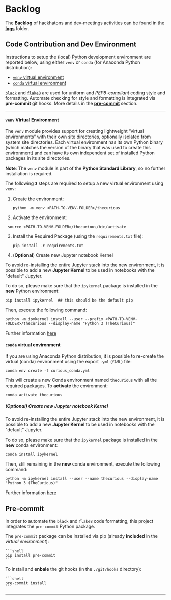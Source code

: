 
# Backlog

The **Backlog** of hackhatons and dev-meetings activities can be found in the [**logs**](./logs) folder.  

## Code Contribution and Dev Environment

Instructions to setup the (local) Python development environment are reported below, using either `venv` or `conda` (for Anaconda Python distribution):

- [`venv` virtual environment](#venv) 
- [`conda` virtual environment](#conda)

[`black`](https://github.com/python/black) and [`flake8`](https://github.com/PyCQA/flake8) are used for uniform and *PEP8-compliant* coding style and formatting. Automate checking for style and formatting is integrated via **pre-commit** git hooks.  More details in the  [**pre-commit**](#precommit) section.

---

<a name="venv"></a>

#### `venv` Virtual Environment

The `venv` module provides support for creating lightweight “virtual environments” 
with their own site directories,  optionally isolated from system site directories. 
Each virtual environment has its own Python binary 
(which matches the version of the binary that was used to create this environment) 
and can have its own independent set of installed Python packages in 
its site directories.

**Note**: The `venv` module is part of the **Python Standard Library**, so no further 
installation is required.

The following **`3`** steps are required to setup a new virtual environment 
using `venv`:

1. Create the environment:

    ```shell script
    python -m venv <PATH-TO-VENV-FOLDER>/thecurious
    ```

    

2. Activate the environment:

  ```shell
   source <PATH-TO-VENV-FOLDER>/thecurious/bin/activate
  ```

  

3. Install the Required Package (using the `requirements.txt` file):

    ```shell
    pip install -r requirements.txt
    ```

    

4. (**Optional**) Create new Jupyter notebook Kernel

To avoid re-installing the entire Jupyter stack into the new environment, it is possible to add a new **Jupyter Kernel** to be used in notebooks with the "default" Jupyter.

To do so, please make sure that the `ipykernel` package is installed in the **new** Python environment:

```shell script
pip install ipykernel  ## this should be the default pip 
```

Then, execute the following command:

```shell script
python -m ipykernel install --user --prefix <PATH-TO-VENV-FOLDER>/thecurious --display-name "Python 3 (TheCurious)"
```

Further information [here](https://ipython.readthedocs.io/en/stable/install/kernel_install.html)

<a name="conda"> </a>

#### `conda` virtual environment

If you are using Anaconda Python distribution, it is possible to re-create the virtual (conda) environment using the export `.yml` (`YAML`) file:

```shell script
conda env create -f curious_conda.yml
```

This will create a new Conda environment named `thecurious` with all the 
required packages. To **activate** the environment:

```shell script
conda activate thecurious
```

##### (**Optional**) Create new Jupyter notebook Kernel

To avoid re-installing the entire Jupyter stack into the new environment, it is possible to add a new **Jupyter Kernel** to be used in notebooks with the "default" Jupyter.

To do so, please make sure that the `ipykernel` package is installed in the **new** conda environment:

```shell script
conda install ipykernel 
```

Then, still remaining in the **new** conda environment, execute the following command:

```shell script
python -m ipykernel install --user --name thecurious --display-name "Python 3 (TheCurious)"
```

Further information [here](https://ipython.readthedocs.io/en/stable/install/kernel_install.html)

<a name="precommit"></a>

## Pre-commit

In order to automate the `black` and `flake8` code formatting, this project integrates the `pre-commit` Python  package. 

The `pre-commit` package can be installed via pip (already **included** in the _virtual environment_):
    
    ```shell
    pip install pre-commit
    ```

To install and **enbale** the git hooks (in the `./git/hooks` directory):

    ```shell
    pre-commit install
    ```

---